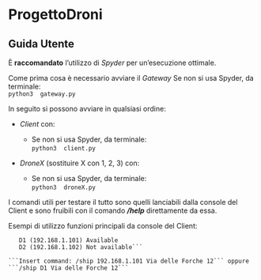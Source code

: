 # ProgettoDroni

## Guida Utente
È **raccomandato** l’utilizzo di _Spyder_ per un’esecuzione ottimale.

Come prima cosa è necessario avviare il _Gateway_
Se non si usa Spyder, da terminale:  
  ```python3  gateway.py```   

In seguito si possono avviare in qualsiasi ordine:

* _Client_ con:
  * Se non si usa Spyder, da terminale:  
    ```python3  client.py```
  
* _DroneX_ (sostituire X con 1, 2, 3) con: 
  * Se non si usa Spyder, da terminale:  
   ```python3  droneX.py```

I comandi utili per testare il tutto sono quelli lanciabili dalla console del Client e sono fruibili con il comando _**/help**_ direttamente da essa.

Esempi di utilizzo funzioni principali da console del Client:

```Insert command: /drones
   D1 (192.168.1.101) Available
   D2 (192.168.1.102) Not available```
   
```Insert command: /ship 192.168.1.101 Via delle Forche 12``` oppure ```/ship D1 Via delle Forche 12```


